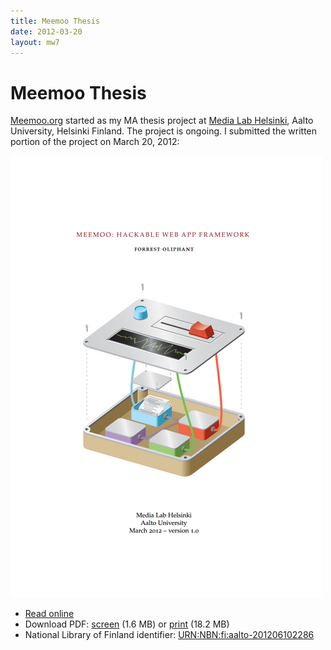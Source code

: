 ```yaml
---
title: Meemoo Thesis
date: 2012-03-20
layout: mw7
---
```


# Meemoo Thesis

[Meemoo.org](http://meemoo.org/) started as my MA thesis project at [Media Lab Helsinki](http://medialab.aalto.fi/), Aalto University, Helsinki Finland. The project is ongoing. I submitted the written portion of the project on March 20, 2012:

<img src="forresto-thesis-cover-p-500x708.png" alt="thesis cover" class="ba bw3" style="border-color: #9c2c37;">

* [Read online](http://issuu.com/forresto.com/docs/forrestoliphant-meemoothesis?e=9748257/5445934)
* Download PDF: [screen](https://github.com/forresto/thesis-design-for-hackability/releases/download/1.0.0/ForrestOliphant-MeemooThesis-web.pdf) (1.6 MB) or [print](https://github.com/forresto/thesis-design-for-hackability/releases/download/1.0.0/ForrestOliphant-MeemooThesis.pdf) (18.2 MB)
* National Library of Finland identifier: [URN:NBN:fi:aalto-201206102286](http://urn.fi/URN:NBN:fi:aalto-201206102286)
